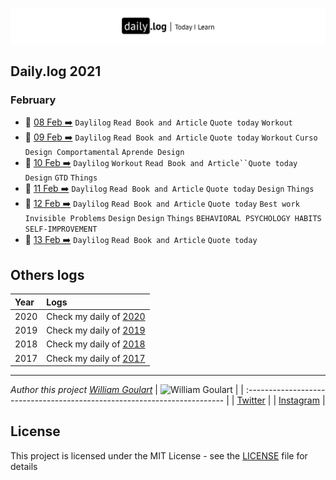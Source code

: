 
![](daily-logo.png)

## Daily.log 2021

### February

- 📝 [08 Feb ➡️](2021/02-Feb/log-08-02-2021.md) `Daylilog` `Read Book and Article` `Quote today` `Workout`
- 📝 [09 Feb ➡️](2021/02-Feb/log-09-02-2021.md) `Daylilog` `Read Book and Article` `Quote today` `Workout` `Curso Design Comportamental` `Aprende Design`
- 📝 [10 Feb ➡️](2021/02-Feb/log-10-02-2021.md) `Daylilog` `Workout` `Read Book and Article``Quote today` `Design` `GTD` `Things`
- 📝 [11 Feb ➡️](2021/02-Feb/log-11-02-2021.md) `Daylilog` `Read Book and Article` `Quote today` `Design` `Things`
- 📝 [12 Feb ➡️](2021/02-Feb/log-12-02-2021.md) `Daylilog` `Read Book and Article` `Quote today` `Best work` `Invisible Problems` `Design` `Design` `Things` `BEHAVIORAL PSYCHOLOGY HABITS` `SELF-IMPROVEMENT`
- 📝 [13 Feb ➡️](2021/02-Feb/log-13-02-2021.md) `Daylilog` `Read Book and Article` `Quote today`

## Others logs

| Year | Logs                                                                                       |
| :--- | :----------------------------------------------------------------------------------------- |
| 2020 | Check my daily of [2020](https://github.com/wgoulaart/dailylog/tree/master/2020/README.md) |
| 2019 | Check my daily of [2019](https://github.com/wgoulaart/dailylog/tree/master/2019/README.md) |
| 2018 | Check my daily of [2018](https://github.com/wgoulaart/dailylog/tree/master/2018/README.md) |
| 2017 | Check my daily of [2017](https://github.com/wgoulaart/dailylog/tree/master/2017/README.md) |

---

 _Author this project [William Goulart](https://github.com/wgoulaart/)_
| ![William Goulart](https://avatars1.githubusercontent.com/u/2000986?s=80) |
| :------------------------------------------------------------------------ |
| [Twitter](https://twitter.com/wgoulaart/)                                 |
| [Instagram](https://instagram.com/wgoulaart/)                             |

## License

This project is licensed under the MIT License - see the [LICENSE](LICENSE) file for details
